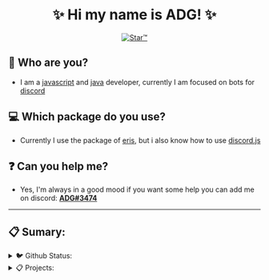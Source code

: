 <h1 align="center">✨ Hi my name is ADG! ✨</h1>

<p align="center">
<a href="https://top.gg/bot/719524114536333342">
    <img src="https://media.discordapp.net/attachments/719978696278278224/790326252745392128/starbanner.jpg?width=803&height=452" alt="Star™" />
</a>
</p>

## 🤔 Who are you?
- I am a [javascript](https://developer.mozilla.org/en-US/docs/Web/JavaScript) and [java](https://www.java.com/pt-BR/) developer, currently I am focused on bots for [discord](https://discord.com/)
## 💻 Which package do you use?
- Currently I use the package of [eris](https://www.npmjs.com/package/eris), but i also know how to use [discord.js](https://www.npmjs.com/package/discord.js)
## ❓ Can you help me?
- Yes, I'm always in a good mood if you want some help you can add me on discord: [**ADG#3474**](https://discord.com/users/717766639260532826)

<hr>

## 📋 Sumary:

<details>
    <summary>🐦 Github Status:</summary>
    
<br>

<center>

<img src="https://github-readme-stats.vercel.app/api/top-langs/?username=yADGithub&theme=transparent" alt="top-langs">
    
<img src="https://github-readme-stats.vercel.app/api?username=yADGithub&show_icons=true&theme=transparent" alt="show_icons">   
                                                                                                                           
</center>
    
</details>

<details>
    <summary>📋 Projects:</summary>
    
<br>

<center>

<a href="https://listcord.gg/x/star">Star™</a>
<br>
<a href="https://top.gg/bot/749953394894045254">Giveaway</a>
                                                                                                                           
</center>
    
</details>
